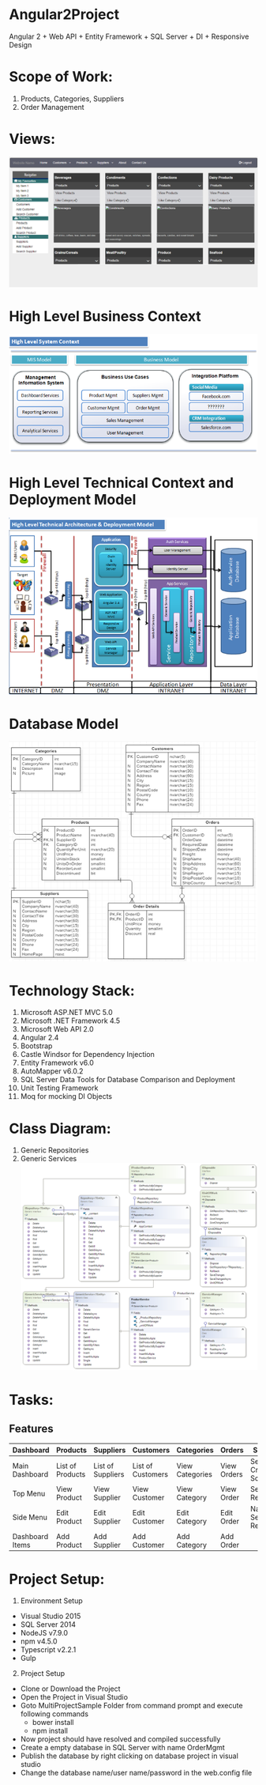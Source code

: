 # Angular2Project
Angular 2 + Web API + Entity Framework + SQL Server + DI + Responsive Design

# Scope of Work:
1. Products, Categories, Suppliers
2. Order Management

# Views:
![alt text](https://github.com/duvurih/Angular2Project/blob/master/OrderManagement/MultiProjectSample/Content/images/ProductsViewNavigation.gif)

# High Level Business Context
![alt text](https://github.com/duvurih/Angular2Project/blob/master/OrderManagement/MultiProjectSample/Content/images/HighLevelBusinessContext.png)

# High Level Technical Context and Deployment Model
![alt text](https://github.com/duvurih/Angular2Project/blob/master/OrderManagement/MultiProjectSample/Content/images/HighLevelContext.png)

# Database Model
![alt text](https://github.com/duvurih/Angular2Project/blob/master/OrderManagement/MultiProjectSample/Content/images/Database%20Model.png)

# Technology Stack:
1. Microsoft ASP.NET MVC 5.0
2. Microsoft .NET Framework 4.5
3. Microsoft Web API 2.0
4. Angular 2.4
5. Bootstrap
7. Castle Windsor for Dependency Injection
8. Entity Framework v6.0
9. AutoMapper v6.0.2
10. SQL Server Data Tools for Database Comparison and Deployment
11. Unit Testing Framework
12. Moq for mocking DI Objects

# Class Diagram:
1. Generic Repositories
2. Generic Services 
![alt text](https://github.com/duvurih/Angular2Project/blob/master/OrderManagement/MultiProjectSample/Content/images/ClassDiagram1.png)

# Tasks:
Features
----------------------------
Dashboard | Products | Suppliers | Customers | Categories | Orders | Search |
--------- | ---------|-----------|-----------|------------|--------|--------|
Main Dashboard | List of Products | List of Suppliers | List of Customers | View Categories | View Orders |  Search Criteria Screen
Top Menu | View Product | View Supplier | View Customer | View Category | View Order |  Search Results
Side Menu | Edit Product | Edit Supplier | Edit Customer | Edit Category | Edit Order |  Navigate Search Results
Dashboard Items | Add Product | Add Supplier | Add Customer | Add Category | Add Order |  

# Project Setup:
1. Environment Setup
- Visual Studio 2015
- SQL Server 2014
- NodeJS v7.9.0
- npm v4.5.0
- Typescript v2.2.1
- Gulp

2. Project Setup
- Clone or Download the Project
- Open the Project in Visual Studio
- Goto MultiProjectSample Folder from command prompt and execute following commands
  - bower install
  - npm install
- Now project should have resolved and compiled successfully
- Create a empty database in SQL Server with name OrderMgmt
- Publish the database by right clicking on database project in visual studio
- Change the database name/user name/password in the web.config file
